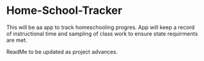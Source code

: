 # Home-School-Tracker

This will be aa app to track homeschooling progres. App will keep a record of instructional time and sampling of class work to ensure state requirments are met. 

ReadMe to be updated as project advances.
